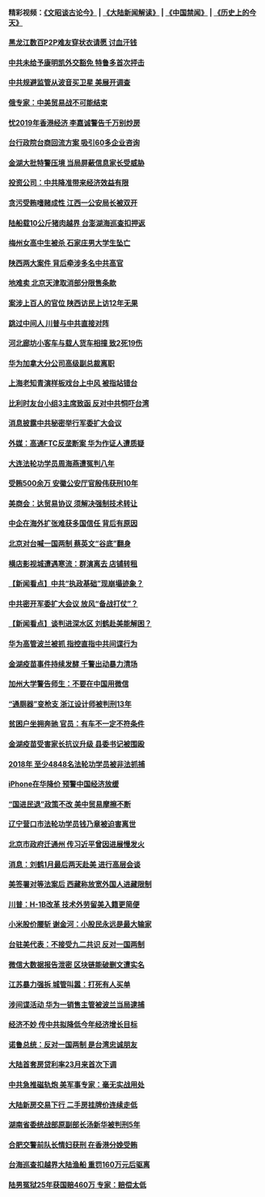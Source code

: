 #### 精彩视频：[《文昭谈古论今》](https://github.com/gfw-breaker/wenzhao/blob/master/README.md?t=01121831) | [《大陆新闻解读》](https://github.com/gfw-breaker/ntdtv-comedy/blob/master/README.md?t=01121831) | [《中国禁闻》](https://github.com/gfw-breaker/ntdtv-news/blob/master/README.md?t=01121831) | [《历史上的今天》](https://github.com/gfw-breaker/today-in-history/blob/master/README.md?t=01121831) 

#### [黑龙江数百P2P难友穿状衣请愿 讨血汗钱](../pages/nsc413/n10971020.md?t=01121831) 

#### [中共未给予康明凯外交豁免 特鲁多首次抨击](../pages/nsc413/n10970976.md?t=01121831) 

#### [中共规避监管从波音买卫星 美展开调查](../pages/nsc413/n10970960.md?t=01121831) 

#### [俄专家：中美贸易战不可能结束](../pages/nsc413/n10970884.md?t=01121831) 

#### [忧2019年香港经济 李嘉诚警告千万别炒房](../pages/nsc413/n10970868.md?t=01121831) 


#### [台行政院台商回流方案 吸引60多企业咨询](../pages/nsc413/n10970834.md?t=01121831) 

#### [金湖大批特警压境 当局屏蔽信息家长受威胁](../pages/nsc413/n10970369.md?t=01121831) 

#### [投资公司：中共降准带来经济效益有限](../pages/nsc413/n10970083.md?t=01121831) 

#### [贪污受贿嗜赌成性 江西一公安局长被双开](../pages/nsc413/n10970350.md?t=01121831) 

#### [陆船载10公斤猪肉越界 台澎湖海巡查扣押返](../pages/nsc413/n10970311.md?t=01121831) 

#### [梅州女高中生被杀 石家庄男大学生坠亡](../pages/nsc413/n10970258.md?t=01121831) 

#### [陕西两大案件 背后牵涉多名中共高官](../pages/nsc413/n10970216.md?t=01121831) 

#### [地难卖 北京天津取消部分限售条款](../pages/nsc413/n10969773.md?t=01121831) 

#### [案涉上百人的官位 陕西访民上访12年无果](../pages/nsc413/n10962577.md?t=01121831) 

#### [跳过中间人 川普与中共直接对阵](../pages/nsc413/n10961332.md?t=01121831) 

#### [河北廊坊小客车与载人货车相撞 致2死19伤](../pages/nsc413/n10969830.md?t=01121831) 

#### [华为加拿大分公司高级副总裁离职](../pages/nsc413/n10969911.md?t=01121831) 

#### [上海老知青演样板戏台上中风 被指站错台](../pages/nsc413/n10969718.md?t=01121831) 

#### [比利时友台小组3主席致函 反对中共恫吓台湾](../pages/nsc413/n10969787.md?t=01121831) 

#### [消息披露中共秘密举行军委扩大会议](../pages/nsc413/n10968368.md?t=01121831) 

#### [外媒：高通FTC反垄断案 华为作证人遭质疑](../pages/nsc413/n10969482.md?t=01121831) 

#### [大连法轮功学员周海燕遭冤判八年](../pages/nsc413/n10966805.md?t=01121831) 

#### [受贿500余万 安徽公安厅官殷伟获刑10年](../pages/nsc413/n10969392.md?t=01121831) 

#### [美商会：达贸易协议 须解决强制技术转让](../pages/nsc413/n10969621.md?t=01121831) 

#### [中企在海外扩张难获多国信任 背后有原因](../pages/nsc413/n10969228.md?t=01121831) 

#### [北京对台喊一国两制 蔡英文“谷底”翻身](../pages/nsc413/n10969033.md?t=01121831) 

#### [横店影视城遭遇寒流：群演离去 店铺转租](../pages/nsc413/n10969375.md?t=01121831) 

#### [【新闻看点】中共“执政基础”现崩塌迹象？](../pages/nsc413/n10969324.md?t=01121831) 

#### [中共密开军委扩大会议 放风“备战打仗”？](../pages/nsc413/n10969495.md?t=01121831) 

#### [【新闻看点】谈判进深水区 刘鹤赴美能解困？](../pages/nsc413/n10969116.md?t=01121831) 

#### [华为高管波兰被抓 指控直指中共间谍行为](../pages/nsc413/n10969265.md?t=01121831) 

#### [金湖疫苗事件持续发酵 千警出动暴力清场](../pages/nsc413/n10969436.md?t=01121831) 

#### [加州大学警告师生：不要在中国用微信](../pages/nsc413/n10969475.md?t=01121831) 

#### [“通厕器”变枪支 浙江设计师被判刑13年](../pages/nsc413/n10969331.md?t=01121831) 

#### [贫困户坐拥奔驰 官员：有车不一定不符条件](../pages/nsc413/n10969305.md?t=01121831) 

#### [金湖疫苗受害家长抗议升级 县委书记被围殴](../pages/nsc413/n10969103.md?t=01121831) 

#### [2018年 至少4848名法轮功学员被非法抓捕](../pages/nsc413/n10968595.md?t=01121831) 

#### [iPhone在华降价 预警中国经济放缓](../pages/nsc413/n10968933.md?t=01121831) 

#### [“国进民退”政策不改 美中贸易摩擦不断](../pages/nsc413/n10969143.md?t=01121831) 

#### [辽宁营口市法轮功学员钱乃章被迫害离世](../pages/nsc413/n10968367.md?t=01121831) 

#### [北京市政府迁通州 传习近平曾因进展慢发火](../pages/nsc413/n10969158.md?t=01121831) 

#### [消息：刘鹤1月最后两天赴美 进行高层会谈](../pages/nsc413/n10967146.md?t=01121831) 

#### [美签署对等法案后 西藏称放宽外国人进藏限制](../pages/nsc413/n10969024.md?t=01121831) 


#### [川普：H-1B改革 技术外劳留美入籍更简便](../pages/nsc413/n10968990.md?t=01121831) 

#### [小米股价腰斩 谢金河：小股民永远是最大输家](../pages/nsc413/n10967179.md?t=01121831) 

#### [台驻美代表：不接受九二共识 反对一国两制](../pages/nsc413/n10968917.md?t=01121831) 

#### [微信大数据报告泄密 区块链能破删文遭实名](../pages/nsc413/n10968642.md?t=01121831) 

#### [江苏暴力强拆 城管叫嚣：打死有人买单](../pages/nsc413/n10968832.md?t=01121831) 

#### [涉间谍活动 华为一销售主管被波兰当局逮捕](../pages/nsc413/n10968651.md?t=01121831) 

#### [经济不妙 传中共拟降低今年经济增长目标](../pages/nsc413/n10968504.md?t=01121831) 

#### [诺鲁总统：反对一国两制 是台湾忠诚朋友](../pages/nsc413/n10968544.md?t=01121831) 

#### [大陆首套房贷利率23月来首次下调](../pages/nsc413/n10968231.md?t=01121831) 

#### [中共急推磁轨炮 美军事专家：毫无实战用处](../pages/nsc413/n10968326.md?t=01121831) 

#### [大陆新房交易下行 二手房挂牌价连续走低](../pages/nsc413/n10967248.md?t=01121831) 

#### [湖南省委统战部原副部长汤新华被判刑5年](../pages/nsc413/n10967780.md?t=01121831) 

#### [合肥交警前队长情妇获刑 在香港分娩受贿](../pages/nsc413/n10967742.md?t=01121831) 

#### [台海巡查扣越界大陆渔船 重罚160万元后驱离](../pages/nsc413/n10968245.md?t=01121831) 

#### [陆男冤狱25年获国赔460万 专家：赔偿太低](../pages/nsc413/n10967953.md?t=01121831) 

